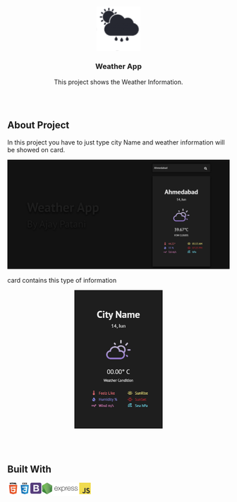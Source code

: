 <br />
<p align="center">
  <a href="">
    <img src="Project_Image\Logo.PNG" alt="logo" width="100" \>
  </a>

  <h3 align="center"> <b>Weather App</b> </h3>

  <p align="center">
    This project shows the Weather Information.
  </p>
</p>
<br/>
<br/>

## About Project   

In this project you have to just type city Name and weather information will be showed on card.

<p align="center">
    <img src="Project_Image\projectImage.PNG" alt="project-ss" width="700px" >
</p>

card contains this type of information

<p align="center">
    <img src="Project_Image\weathercard.PNG" alt="project-ss" width="200px" >
</p>

<br/>
<br/>

## Built With

 <img align="left" alt="HTML5" width="26px" src="https://raw.githubusercontent.com/github/explore/80688e429a7d4ef2fca1e82350fe8e3517d3494d/topics/html/html.png" />

<img align="left" alt="CSS3" width="26px" src="https://raw.githubusercontent.com/github/explore/80688e429a7d4ef2fca1e82350fe8e3517d3494d/topics/css/css.png" />

<img align="left" alt="Exp js" width="25px" src="Project_Image\bootstrap-4.svg" />

<img align="left" alt="Node.js" width="26px" src="https://raw.githubusercontent.com/github/explore/80688e429a7d4ef2fca1e82350fe8e3517d3494d/topics/nodejs/nodejs.png" />

<img align="left" alt="Exp js" width="60px" src="Project_Image\expressjs.svg" />

<img align="left" alt="JavaScript" width="26px" src="https://raw.githubusercontent.com/github/explore/80688e429a7d4ef2fca1e82350fe8e3517d3494d/topics/javascript/javascript.png" />

